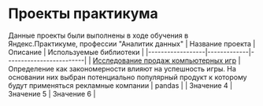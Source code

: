 # Проекты практикума
Данные проекты были выполнены в ходе обучения в Яндекс.Практикуме, профессии "Аналитик данных" 
| Название проекта | Описание    | Используемые библиотеки |
|------------------|-------------|-------------------------|
| [Исследование продаж компьютерных игр](https://github.com/HacmeHa/Practicum_projects/blob/main/2f5e8553-117c-4a8f-8e6c-6a3c8c05900e.ipynb)  | Определение как закономерности влияют на успешность игры. На основании них выбран потенциально популярный продукт к которому будут применяться рекламные компании | pandas  |
| Значение 4  | Значение 5  | Значение 6  |
